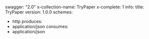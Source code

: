 swagger: "2.0"
x-collection-name: TryPaper
x-complete: 1
info:
  title: TryPaper
  version: 1.0.0
schemes:
- http
produces:
- application/json
consumes:
- application/json